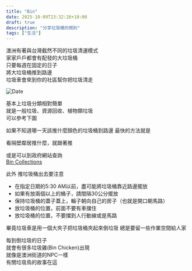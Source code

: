 ```yaml
---
title: "Bin"
date: 2025-10-09T23:32:26+10:00
draft: true
description: "分享垃圾桶的規則"
tags: ["生活"]
---
```


澳洲有著與台灣截然不同的垃圾清運模式  
家家戶戶都會有配發的大垃圾桶  
只要每週在固定的日子  
將大垃圾桶推到路邊  
垃圾車會來到你的社區幫你把垃圾清走

![Date](date.png "Bin Collection Date")

基本上垃圾分類相對簡單  
就是一般垃圾、資源回收、植物類垃圾  
可以參考下圖

如果不知道哪一天該推什麼顏色的垃圾桶到路邊
最快的方法就是

看隔壁鄰居推什麼，就跟著推

或是可以到政府網站查詢  
[Bin Collections](https://www.brisbane.qld.gov.au/bins-waste-and-recycling/waste-and-recycling-bins/bin-collections)

此外
推垃圾桶出去要注意
- 在指定日期的5:30 AM以前，盡可能將垃圾桶靠近路邊擺放
- 如果有放兩個以上的桶子，請間隔30公分擺放
- 保持垃圾桶的蓋子蓋上，輪子朝向自己的房子（也就是開口朝馬路）
- 放垃圾桶的位置，前面不要有車擋住
- 放垃圾桶的位置，不要擋到人行動線或是馬路

畢竟垃圾車是用一個大夾子把垃圾桶夾起來倒垃圾
總是要留一些作業空間給人家

每到倒垃圾的日子  
就會有很多垃圾雞(Bin Chicken)出現  
就像是澳洲街道的NPC一樣  
有關垃圾鳥的故事在這  
